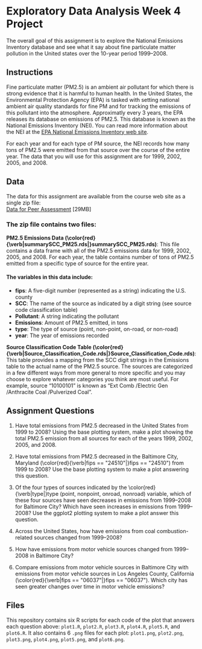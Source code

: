 # Exploratory Data Analysis Week 4 Project  
The overall goal of this assignment is to explore the National Emissions Inventory database and see what it say about fine particulate matter pollution in the United states over the 10-year period 1999–2008.


## Instructions  
Fine particulate matter (PM2.5) is an ambient air pollutant for which there is strong evidence that it is harmful to human health. In the United States, the Environmental Protection Agency (EPA) is tasked with setting national ambient air quality standards for fine PM and for tracking the emissions of this pollutant into the atmosphere. Approximatly every 3 years, the EPA releases its database on emissions of PM2.5. This database is known as the National Emissions Inventory (NEI). You can read more information about the NEI at the [EPA National Emissions Inventory web site](http://www.epa.gov/ttn/chief/eiinformation.html).

For each year and for each type of PM source, the NEI records how many tons of PM2.5 were emitted from that source over the course of the entire year. The data that you will use for this assignment are for 1999, 2002, 2005, and 2008.

## Data
The data for this assignment are available from the course web site as a single zip file:   
[Data for Peer Assessment](https://d396qusza40orc.cloudfront.net/exdata%2Fdata%2FNEI_data.zip) [29MB]
  
### The zip file contains two files:  
**PM2.5 Emissions Data (\color{red}{\verb|summarySCC_PM25.rds|}summarySCC_PM25.rds)**: 
This file contains a data frame with all of the PM2.5 emissions data for 1999, 2002, 2005, and 2008. For each year, the table contains number of tons of PM2.5 emitted from a specific type of source for the entire year. 

#### The variables in this data include:
  * **fips**: A five-digit number (represented as a string) indicating the U.S. county
  * **SCC**: The name of the source as indicated by a digit string (see source code            classification table)
  * **Pollutant**: A string indicating the pollutant
  * **Emissions**: Amount of PM2.5 emitted, in tons
  * **type**: The type of source (point, non-point, on-road, or non-road)
  * **year**: The year of emissions recorded
  
  
**Source Classification Code Table (\color{red}{\verb|Source_Classification_Code.rds|}Source_Classification_Code.rds)**: 
This table provides a mapping from the SCC digit strings in the Emissions table to the actual name of the PM2.5 source. The sources are categorized in a few different ways from more general to more specific and you may choose to explore whatever categories you think are most useful. For example, source “10100101” is known as “Ext Comb /Electric Gen /Anthracite Coal /Pulverized Coal”.


## Assignment Questions
  1. Have total emissions from PM2.5 decreased in the United States from 1999 to 2008?          Using the base plotting system, make a plot showing the total PM2.5 emission from          all sources for each of the years 1999, 2002, 2005, and 2008.
    
  2. Have total emissions from PM2.5 decreased in the Baltimore City, Maryland                  (\color{red}{\verb|fips == "24510"|}fips == "24510") from 1999 to 2008? Use the base       plotting system to make a plot answering this question.
    
  3. Of the four types of sources indicated by the \color{red}{\verb|type|}type (point,         nonpoint, onroad, nonroad) variable, which of these four sources have seen decreases       in emissions from 1999–2008 for Baltimore City? Which have seen increases in               emissions from 1999–2008? Use the ggplot2 plotting system to make a plot answer this       question.
    
  4. Across the United States, how have emissions from coal combustion-related sources          changed from 1999–2008?
    
  5. How have emissions from motor vehicle sources changed from 1999–2008 in Baltimore          City?
    
  6. Compare emissions from motor vehicle sources in Baltimore City with emissions from         motor vehicle sources in Los Angeles County, California (\color{red}{\verb|fips ==         "06037"|}fips == "06037"). Which city has seen greater changes over time in motor          vehicle emissions?

## Files
This repository contains six R scripts for each code of the plot that answers each question above: `plot1.R`, `plot2.R`, `plot3.R`, `plot4.R`, `plot5.R`, and `plot6.R`.
It also contains 6 `.png` files for each plot: `plot1.png`, `plot2.png`, `plot3.png`, `plot4.png`, `plot5.png`, and `plot6.png`.


